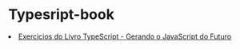 ﻿# Typesript-book
 
 <li><a href="https://www.cienciamoderna.com.br/typescriptgerandoojavascriptdofuturo/p">Exercicios do Livro TypeScript - Gerando o JavaScript do Futuro</a></li>
